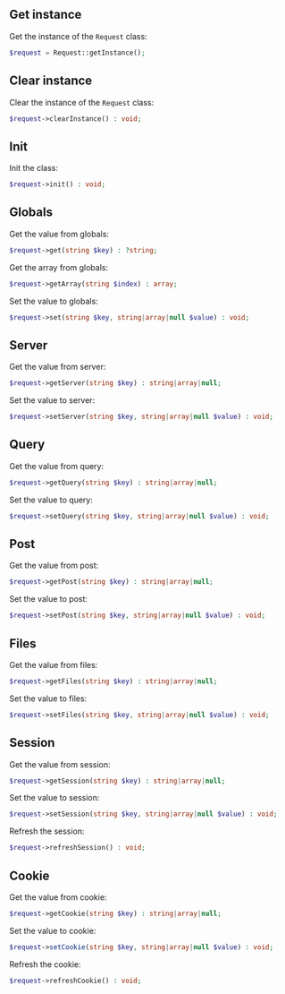 Get instance
------------

Get the instance of the `Request` class:

```php
$request = Request::getInstance();
```


Clear instance
--------------

Clear the instance of the `Request` class:

```php
$request->clearInstance() : void;
```


Init
----

Init the class:

```php
$request->init() : void;
```


Globals
-------

Get the value from globals:

```php
$request->get(string $key) : ?string;
```

Get the array from globals:

```php
$request->getArray(string $index) : array;
```

Set the value to globals:

```php
$request->set(string $key, string|array|null $value) : void;
```


Server
------

Get the value from server:

```php
$request->getServer(string $key) : string|array|null;
```

Set the value to server:

```php
$request->setServer(string $key, string|array|null $value) : void;
```


Query
-----

Get the value from query:

```php
$request->getQuery(string $key) : string|array|null;
```

Set the value to query:

```php
$request->setQuery(string $key, string|array|null $value) : void;
```


Post
----

Get the value from post:

```php
$request->getPost(string $key) : string|array|null;
```

Set the value to post:

```php
$request->setPost(string $key, string|array|null $value) : void;
```


Files
-----

Get the value from files:

```php
$request->getFiles(string $key) : string|array|null;
```

Set the value to files:

```php
$request->setFiles(string $key, string|array|null $value) : void;
```


Session
-------

Get the value from session:

```php
$request->getSession(string $key) : string|array|null;
```

Set the value to session:

```php
$request->setSession(string $key, string|array|null $value) : void;
```

Refresh the session:

```php
$request->refreshSession() : void;
```


Cookie
------

Get the value from cookie:

```php
$request->getCookie(string $key) : string|array|null;
```

Set the value to cookie:

```php
$request->setCookie(string $key, string|array|null $value) : void;
```

Refresh the cookie:

```php
$request->refreshCookie() : void;
```
